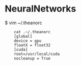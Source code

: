 NeuralNetworks
==============

$ vim ~/.theanorc

```
    cat .~/.theanorc
    [global]
    device = gpu
    floatX = float32
    [cuda]
    root=/usr/local/cuda
    nocleanup = True
```
